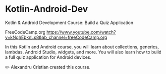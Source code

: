 # Kotlin-Android-Dev
Kotlin &amp; Android Development Course: Build a Quiz Application

FreeCodeCamp.org
https://www.youtube.com/watch?v=kNghEbknLs8&ab_channel=freeCodeCamp.org

In this Kotlin and Android course, you will learn about collections, generics, lambdas, Android Studio, widgets, and more. You will also learn how to build a full quiz application for Android devices.

✏️ Alexandru Cristian created this course.

